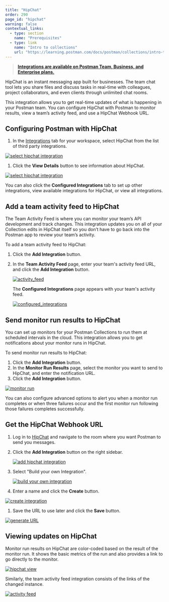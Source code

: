 ```yaml
---
title: "HipChat"
order: 290
page_id: "hipchat"
warning: false
contextual_links:
  - type: section
    name: "Prerequisites"
  - type: link
    name: "Intro to collections"
    url: "https://learning.postman.com/docs/postman/collections/intro-to-collections"
---
```


> __[Integrations are available on Postman Team, Business, and Enterprise plans.](https://www.postman.com/pricing/)__

HipChat is an instant messaging app built for businesses. The team chat tool lets you share files and discuss tasks in real-time with colleagues, project collaborators, and even clients through unlimited chat rooms.

This integration allows you to get real-time updates of what is happening in your Postman team. You can configure HipChat with Postman to monitor results, view a team’s activity feed, and use a HipChat Webhook URL.

## Configuring Postman with HipChat

1. In the [Integrations](https://go.postman.co/workspaces) tab for your workspace, select HipChat from the list of third party integrations.

[![select hipchat integration](https://assets.postman.com/postman-docs/integrations-hipchat.png)](https://assets.postman.com/postman-docs/integrations-hipchat.png)

1. Click the **View Details** button to see information about HipChat.

[![select hipchat integration](https://assets.postman.com/postman-docs/WS-integrations-hipchat-confIntegrations.png)](https://assets.postman.com/postman-docs/WS-integrations-hipchat-confIntegrations.png)

You can also click the **Configured Integrations** tab to set up other integrations, view available integrations for HipChat, or view all integrations.

## Add a team activity feed to HipChat

The Team Activity Feed is where you can monitor your team’s API development and track changes. This integration updates you on all of your Collection edits in HipChat itself so you don’t have to go back into the Postman app to review your team’s activity.

To add a team activity feed to HipChat:

1. Click the **Add Integration** button.
1. In the **Team Activity Feed** page, enter your team's activity feed URL, and click the **Add Integration** button.

   [![activity_feed](https://assets.postman.com/postman-docs/WS-integrations-hipchat-teamactivityFeed.png)](https://assets.postman.com/postman-docs/WS-integrations-hipchat-teamactivityFeed.png)

   The **Configured Integrations** page appears with your team's activity feed.

   [![configured_integrations](https://assets.postman.com/postman-docs/WS-integrations-hipchat-configuredIntegrations.png)](https://assets.postman.com/postman-docs/WS-integrations-hipchat-configuredIntegrations.png)

## Send monitor run results to HipChat

You can set up monitors for your Postman Collections to run them at scheduled intervals in the cloud. This integration allows you to get notifications about your monitor runs in HipChat.

To send monitor run results to HipChat:

1. Click the **Add Integration** button.
1. In the **Monitor Run Results** page, select the monitor you want to send to HipChat, and enter the notification URL.
1. Click the **Add Integration** button.

  [![monitor run](https://assets.postman.com/postman-docs/WS-integrations-hipchat-monitorRun1.png)](https://assets.postman.com/postman-docs/WS-integrations-hipchat-monitorRun1.png)

   You can also configure advanced options to alert you when a monitor run completes or when three failures occur and the first monitor run following those failures completes successfully.

## Get the HipChat Webhook URL

1. Log in to [HipChat](https://www.hipchat.com/sign_in) and navigate to the room where you want Postman to send you messages.

1. Click the **Add Integration** button on the right sidebar.

   [![add hipchat integration](https://assets.postman.com/postman-docs/58856804.png)](https://assets.postman.com/postman-docs/58856804.png)

1. Select "Build your own Integration".

   [![build your own integration](https://assets.postman.com/postman-docs/58856838.png)](https://assets.postman.com/postman-docs/58856838.png)

1. Enter a name and click the **Create** button.

  [![create integration](https://assets.postman.com/postman-docs/58856857.png)](https://assets.postman.com/postman-docs/58856857.png)

1. Save the URL to use later and click the **Save** button.

  [![generate URL](https://assets.postman.com/postman-docs/58856916.png)](https://assets.postman.com/postman-docs/58856916.png)

## Viewing updates on HipChat

Monitor run results on HipChat are color-coded based on the result of the monitor run. It shows the basic metrics of the run and also provides a link to go directly to the monitor.

[![hipchat view](https://assets.postman.com/postman-docs/58857265.png)](https://assets.postman.com/postman-docs/58857265.png)

Similarly, the team activity feed integration consists of the links of the changed instance.

[![activity feed](https://assets.postman.com/postman-docs/hipchat-activity-feed2.png)](https://assets.postman.com/postman-docs/hipchat-activity-feed2.png)
